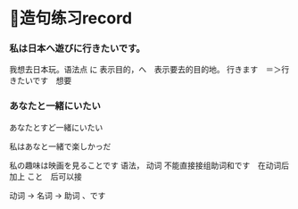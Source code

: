 # 造句练习record
### 私は日本へ遊びに行きたいです。
我想去日本玩。语法点 に 表示目的，へ　表示要去的目的地。 行きます　＝＞行きたいです　想要

### あなたと一緒にいたい
あなたとすど一緒にいたい

私はあなと一緒で楽しかっだ

私の趣味は映画を見ることです
语法， 动词 不能直接接组助词和です　在动词后加上 こと　后可以接

动词 -> 名词 -> 助词 、です